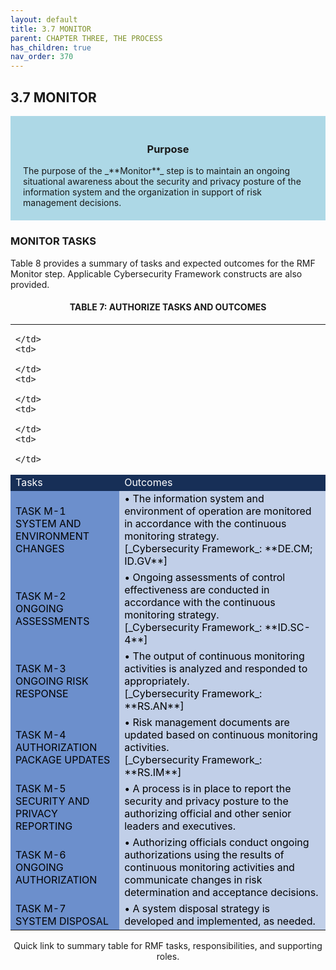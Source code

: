 ```yaml
---
layout: default
title: 3.7 MONITOR  
parent: CHAPTER THREE, THE PROCESS
has_children: true 
nav_order: 370
---
```


## 3.7 MONITOR 

<div style="background-color:lightblue; padding:20px" markdown="1">
<h3 style="text-align:center">Purpose</h3>
The purpose of the _**Monitor**_ step is to maintain an ongoing situational awareness about the security and privacy posture of the information system and the organization in support of risk management decisions.
</div>

### MONITOR TASKS 
Table 8 provides a summary of tasks and expected outcomes for the RMF Monitor step. Applicable Cybersecurity Framework constructs are also provided.

<h4 style='text-align:center'>TABLE 7: AUTHORIZE TASKS AND OUTCOMES</h4>

<table>
  <tr>
    <td>

    </td>
    <td>

    </td>
    <td>

    </td>
    <td>

    </td>
    <td>

    </td>
  </tr>
  <tr>
    <td colspan="2" style="background-color:#172f57">
<span style="color:#ffffff">Tasks</span>
    </td>
    <td colspan="3" style="background-color:#172f57">
<span style="color:#ffffff">Outcomes</span>
		</td>
	</tr>
  <tr>
    <td colspan="2" style="background-color:#6c8fcc">
<span style="color:#000000">
TASK M-1<br> 
SYSTEM AND ENVIRONMENT CHANGES
</span>
    </td>
    <td colspan="3" style="background-color:#c1cfe8">
<span style="color:#000000" markdown="1">
• The information system and environment of operation are monitored in accordance with the continuous monitoring strategy.<br>
[_Cybersecurity Framework_: **DE.CM; ID.GV**]
</span>
    </td>
  </tr>
  <tr>
    <td colspan="2" style="background-color:#6c8fcc">
<span style="color:#000000">
TASK M-2<br>
ONGOING ASSESSMENTS
</span>
    </td>
    <td colspan="3" style="background-color:#c1cfe8">
<span style="color:#000000" markdown="1">
• Ongoing assessments of control effectiveness are conducted in accordance with the continuous monitoring strategy.<br>
[_Cybersecurity Framework_: **ID.SC-4**]
</span>
    </td>
  </tr>
  <tr>
    <td colspan="2" style="background-color:#6c8fcc">
<span style="color:#000000">
TASK M-3<br>
ONGOING RISK RESPONSE
</span>
    </td>
    <td colspan="3" style="background-color:#c1cfe8">
<span style="color:#000000" markdown="1">
• The output of continuous monitoring activities is analyzed and responded to appropriately.<br>
[_Cybersecurity Framework_: **RS.AN**]  
</span>
    </td>
  </tr>
  <tr>
    <td colspan="2" style="background-color:#6c8fcc">
<span style="color:#000000">
TASK M-4<br>
AUTHORIZATION PACKAGE UPDATES
</span>
    </td>
    <td colspan="3" style="background-color:#c1cfe8">
<span style="color:#000000" markdown="1">
• Risk management documents are updated based on continuous monitoring activities.<br>
[_Cybersecurity Framework_: **RS.IM**]
</span>
    </td>
  </tr>
  <tr>
    <td colspan="2" style="background-color:#6c8fcc">
<span style="color:#000000">
TASK M-5<br>
SECURITY AND PRIVACY REPORTING
</span>
    </td>
    <td colspan="3" style="background-color:#c1cfe8">
<span style="color:#000000" markdown="1">
• A process is in place to report the security and privacy posture to the authorizing official and other senior leaders and executives.<br>
</span>
    </td>
  </tr>
  <tr>
    <td colspan="2" style="background-color:#6c8fcc">
<span style="color:#000000">
TASK M-6<br>
ONGOING AUTHORIZATION
</span>
    </td>
    <td colspan="3" style="background-color:#c1cfe8">
<span style="color:#000000" markdown="1">
• Authorizing officials conduct ongoing authorizations using the results of continuous monitoring activities and communicate changes in risk determination and acceptance decisions.<br>
</span>
    </td>
  </tr>
  <tr>
    <td colspan="2" style="background-color:#6c8fcc">
<span style="color:#000000">
TASK M-7<br>
SYSTEM DISPOSAL
</span>
    </td>
    <td colspan="3" style="background-color:#c1cfe8">
<span style="color:#000000" markdown="1">
• A system disposal strategy is developed and implemented, as needed.<br>
</span>
    </td>
  </tr>
</table>

<p style="text-align:center">Quick link to summary table for RMF tasks, responsibilities, and supporting roles.</p>
